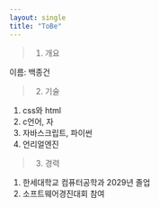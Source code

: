 ```yaml
---
layout: single
title: "ToBe"
---
```




> 1. 개요
 
이름: 백종건
 
 
> 2. 기술

1. css와 html 
2. c언어, 자
3. 자바스크립트, 파이썬
4. 언리얼엔진


> 3. 경력

1. 한세대학교 컴퓨터공학과 2029년 졸업 
3. 소프트웨어경진대회 참여
